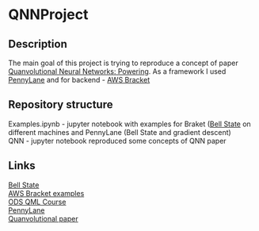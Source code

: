 # QNNProject

## Description
The main goal of this project is trying to reproduce a concept of paper [Quanvolutional Neural Networks: Powering](https://arxiv.org/abs/1904.04767). As a framework I used [PennyLane](https://pennylane.ai/) and for backend - [AWS Bracket](https://aws.amazon.com/ru/braket/)

## Repository structure
Examples.ipynb - jupyter notebook with examples for Braket ([Bell State](https://en.wikipedia.org/wiki/Bell_state) on different machines and PennyLane (Bell State and gradient descent)\
QNN - jupyter notebook reproduced some concepts of QNN paper

## Links
[Bell State](https://en.wikipedia.org/wiki/Bell_state)\
[AWS Bracket examples](https://github.com/aws/amazon-braket-examples)\
[ODS QML Course](https://ods.ai/tracks/qmlcourse)\
[PennyLane](https://pennylane.ai/)\
[Quanvolutional paper](https://arxiv.org/abs/1904.04767)
